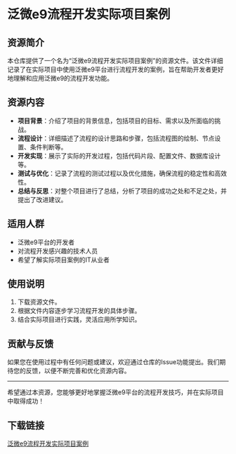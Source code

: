 # 泛微e9流程开发实际项目案例

## 资源简介

本仓库提供了一个名为“泛微e9流程开发实际项目案例”的资源文件。该文件详细记录了在实际项目中使用泛微e9平台进行流程开发的案例，旨在帮助开发者更好地理解和应用泛微e9的流程开发功能。

## 资源内容

- **项目背景**：介绍了项目的背景信息，包括项目的目标、需求以及所面临的挑战。
- **流程设计**：详细描述了流程的设计思路和步骤，包括流程图的绘制、节点设置、条件判断等。
- **开发实现**：展示了实际的开发过程，包括代码片段、配置文件、数据库设计等。
- **测试与优化**：记录了流程的测试过程以及优化措施，确保流程的稳定性和高效性。
- **总结与反思**：对整个项目进行了总结，分析了项目的成功之处和不足之处，并提出了改进建议。

## 适用人群

- 泛微e9平台的开发者
- 对流程开发感兴趣的技术人员
- 希望了解实际项目案例的IT从业者

## 使用说明

1. 下载资源文件。
2. 根据文件内容逐步学习流程开发的具体步骤。
3. 结合实际项目进行实践，灵活应用所学知识。

## 贡献与反馈

如果您在使用过程中有任何问题或建议，欢迎通过仓库的Issue功能提出。我们期待您的反馈，以便不断完善和优化资源内容。

---

希望通过本资源，您能够更好地掌握泛微e9平台的流程开发技巧，并在实际项目中取得成功！

## 下载链接

[泛微e9流程开发实际项目案例](https://pan.quark.cn/s/cc66c9e433de)